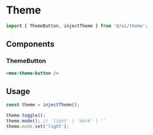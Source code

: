 # Theme

```typescript
import { ThemeButton, injectTheme } from '@/ui/theme';
```

## Components

### ThemeButton

```html
<mee-theme-button />
```

## Usage

```typescript
const theme = injectTheme();

theme.toggle();
theme.mode(); // 'light' | 'dark' | ''
theme.mode.set('light');
```
